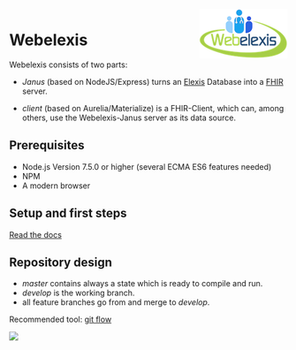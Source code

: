 <img align="right" src="docs/webelexis_small.png">

# Webelexis

Webelexis consists of two parts:

* _Janus_ (based on NodeJS/Express) turns an [Elexis](http://www.elexis.ch/ungrad) Database into a [FHIR](https://www.hl7.org/fhir/) server.

* _client_ (based on Aurelia/Materialize) is a FHIR-Client, which can, among others, use the Webelexis-Janus server as its data source.


## Prerequisites

* Node.js Version 7.5.0 or higher (several ECMA ES6 features needed)
* NPM
* A modern browser

## Setup and first steps

[Read the docs](http://webelexis.readthedocs.io/de/latest/firststeps.html)

## Repository design

* _master_ contains always a state which is ready to compile and run.
* _develop_ is the working branch.
* all feature branches go from and merge to _develop_.

Recommended tool: [git flow](http://jeffkreeftmeijer.com/2010/why-arent-you-using-git-flow/)

[![](https://imgs.xkcd.com/comics/the_general_problem.png)](https://xkcd.com/974/)
